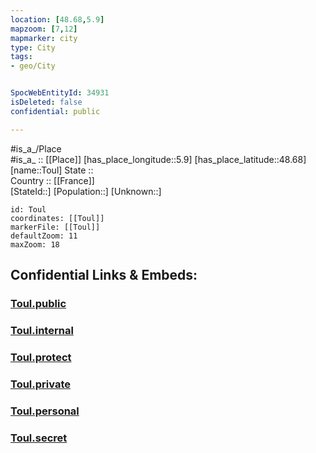 ```yaml
---
location: [48.68,5.9] 
mapzoom: [7,12] 
mapmarker: city 
type: City
tags:
- geo/City


SpocWebEntityId: 34931
isDeleted: false
confidential: public

---
```

#is_a_/Place  
#is_a_ :: [[Place]] 
[has_place_longitude::5.9] 
[has_place_latitude::48.68] 
[name::Toul] 
State ::  
Country :: [[France]]  
[StateId::] 
[Population::] 
[Unknown::] 


```leaflet
id: Toul
coordinates: [[Toul]] 
markerFile: [[Toul]] 
defaultZoom: 11 
maxZoom: 18
```


## Confidential Links & Embeds: 

### [Toul.public](/_public/\Earth\Continent\Europe\Europe~West\France\regions~France\Grand_Est\departments~Grand_Est\Meurthe-et-Moselle\communes~Meurthe-et-Moselle\Toul\cities~ToulToul.public.md) 

### [Toul.internal](/_internal/\Earth\Continent\Europe\Europe~West\France\regions~France\Grand_Est\departments~Grand_Est\Meurthe-et-Moselle\communes~Meurthe-et-Moselle\Toul\cities~ToulToul.internal.md) 

### [Toul.protect](/_protect/\Earth\Continent\Europe\Europe~West\France\regions~France\Grand_Est\departments~Grand_Est\Meurthe-et-Moselle\communes~Meurthe-et-Moselle\Toul\cities~ToulToul.protect.md) 

### [Toul.private](/_private/\Earth\Continent\Europe\Europe~West\France\regions~France\Grand_Est\departments~Grand_Est\Meurthe-et-Moselle\communes~Meurthe-et-Moselle\Toul\cities~ToulToul.private.md) 

### [Toul.personal](/_personal/\Earth\Continent\Europe\Europe~West\France\regions~France\Grand_Est\departments~Grand_Est\Meurthe-et-Moselle\communes~Meurthe-et-Moselle\Toul\cities~ToulToul.personal.md) 

### [Toul.secret](/_secret/\Earth\Continent\Europe\Europe~West\France\regions~France\Grand_Est\departments~Grand_Est\Meurthe-et-Moselle\communes~Meurthe-et-Moselle\Toul\cities~ToulToul.secret.md)

